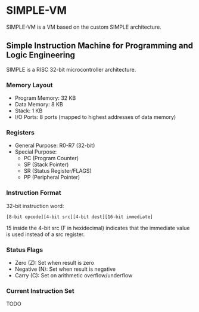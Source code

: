 # SIMPLE-VM

SIMPLE-VM is a VM based on the custom SIMPLE architecture.

## Simple Instruction Machine for Programming and Logic Engineering

SIMPLE is a RISC 32-bit microcontroller architecture.

### Memory Layout
- Program Memory: 32 KB
- Data Memory: 8 KB
- Stack: 1 KB
- I/O Ports: 8 ports (mapped to highest addresses of data memory)

### Registers
- General Purpose: R0-R7 (32-bit)
- Special Purpose:
  - PC (Program Counter)
  - SP (Stack Pointer)
  - SR (Status Register/FLAGS)
  - PP (Peripheral Pointer)

### Instruction Format
32-bit instruction word:
```
[8-bit opcode][4-bit src][4-bit dest][16-bit immediate]
```

15 inside the 4-bit src (F in hexidecimal) indicates that the immediate value is used instead of a src register.

### Status Flags
- Zero (Z): Set when result is zero
- Negative (N): Set when result is negative
- Carry (C): Set on arithmetic overflow/underflow

### Current Instruction Set

TODO